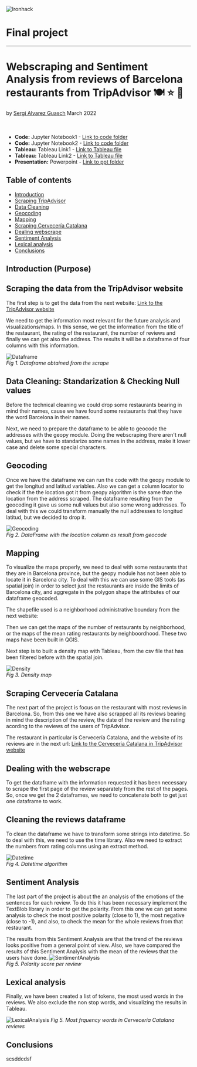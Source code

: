 ![Ironhack](https://github.com/SergiGuasch/sergiguasch/blob/main/labs/week4/Lab2/Ironhack.jpg)  
# Final project  

-------

# Webscraping and Sentiment Analysis from reviews of Barcelona restaurants from TripAdvisor 🍽️ ⭐ 🦉  
by [Sergi Alvarez Guasch](https://github.com/SergiGuasch) March 2022  
<br/><br/>
 - **Code:** Jupyter Notebook1 - [Link to code folder](https://github.com/SergiGuasch/Projects/blob/main/Data%20Analysis/Final%20Project/Restaurants.ipynb)
 - **Code:** Jupyter Notebook2 - [Link to code folder](https://github.com/SergiGuasch/Projects/blob/main/Data%20Analysis/Final%20Project/Full_Reviews.ipynb) 
 - **Tableau:** Tableau Link1 - [Link to Tableau file](https://public.tableau.com/app/profile/sergi4264/viz/TripAdvisor_Restaurants/Heatmap)
 - **Tableau:** Tableau Link2 - [Link to Tableau file](https://public.tableau.com/app/profile/sergi4264/viz/TripAdvisor_Reviews/Words)
 - **Presentation:** Powerpoint - [Link to ppt folder](https://github.com/SergiGuasch/Projects/blob/main/Data%20Analysis/Final%20Project/TripAdvisor.pptx)

## Table of contents  

- [Introduction](#Introduction)
- [Scraping TripAdvisor](#scraping)
- [Data Cleaning](#data-cleaning)
- [Geocoding](#Geocoding)
- [Mapping](#Mapping)  
- [Scraping Cervecería Catalana](#scraping-cerveceria-catalana)
- [Dealing webscrape](#dealing-webscrape)
- [Sentiment Analysis](#sentiment-analysis)
- [Lexical analysis](#lexical-analysis)  
- [Conclusions](#Conclusions)  
 
## Introduction (Purpose)
<a name="Introduction"/> 




## Scraping the data from the TripAdvisor website
<a name="scraping"/>

The first step is to get the data from the next website:  [Link to the TripAdvisor website ](https://www.tripadvisor.es/Search?q=Barcelona&searchSessionId=51C8E5CE54DA772C3953CD9DA7D126D31646914148673ssid&searchNearby=false&sid=6CE36F5C961D4332A3DC16D3040AA0ED1646914152244&blockRedirect=true&ssrc=e&rf=43)  

We need to get the information most relevant for the future analysis and visualizations/maps. In this sense, we get the information from the title of the restaurant, the rating of the restaurant, the number of reviews and finally we can get also the address. The results it will be a dataframe of four columns with this information.

![Dataframe](https://github.com/SergiGuasch/Projects/blob/main/Data%20Analysis/Final%20Project/Images/restaurants.jpg)  
*Fig 1. Dataframe obtained from the scrape*

## Data Cleaning: Standarization & Checking Null values 
<a name="data-cleaning"/>

Before the technical cleaning we could drop some restaurants bearing in mind their names, cause we have found some restaurants that they have the word Barcelona in their names. 

Next, we need to prepare the dataframe to be able to geocode the addresses with the geopy module. Doing the webscraping there aren't null values, but we have to standarize some names in the address, make it lower case and delete some special characters.  

## Geocoding
<a name="#Geocoding"/> 

Once we have the dataframe we can run the code with the geopy module to get the longitud and latitud variables. Also we can get a column locator to check if the the location got it from geopy algorithm is the same than the location from the address scraped. The dataframe resulting from the geocoding it gave us some null values but also some wrong addresses. To deal with this we could transform manually the null addresses to longitud latitud, but we decided to drop it. 

![Geocoding](https://github.com/SergiGuasch/Projects/blob/main/Data%20Analysis/Final%20Project/Images/Geocoding.jpg)  
*Fig 2. DataFrame with the location column as result from geocode*

## Mapping 
<a name="#Mapping"/> 

To visualize the maps properly, we need to deal with some restaurants that they are in Barcelona province, but the geopy module has not been able to locate it in Barcelona city. To deal with this we can use some GIS tools (as spatial join) in order to select just the restaurants are inside the limits of Barcelona city, and aggregate in the polygon shape the attributes of our dataframe geocoded.

The shapefile used is a neighborhood administrative boundary from the next website: 

Then we can get the maps of the number of restaurants by neighborhood, or the maps of the mean rating restaurants by neighboordhood.
These two maps have been built in QGIS.

Next step is to built a density map with Tableau, from the csv file that has been filtered before with the spatial join.

![Density](https://github.com/SergiGuasch/Projects/blob/main/Data%20Analysis/Final%20Project/Images/Density.jpg)  
*Fig 3. Density map*

## Scraping Cervecería Catalana  
<a name="scraping-cerveceria-catalana"/>  

The next part of the project is focus on the restaurant with most reviews in Barcelona. So, from this one we have also scrapped all its reviews bearing in mind the description of the review, the date of the review and the rating acording to the reviews of the users of TripAdvisor. 

The restaurant in particular is Cervecería Catalana, and the website of its reviews are in the next url: [Link to the Cervecería Catalana in TripAdvisor website ](https://www.tripadvisor.es/Restaurant_Review-g187497-d782944-Reviews-Cerveceria_Catalana-Barcelona_Catalonia.html)

## Dealing with the webscrape  
<a name="dealing-webscrape"/> 

To get the dataframe with the information requested it has been necessary to scrape the first page of the review separately from the rest of the pages. So, once we get the 2 dataframes, we need to concatenate both to get just one dataframe to work.

## Cleaning the reviews dataframe  

To clean the dataframe we have to transform some strings into datetime. So to deal with this, we need to use the time library. Also we need to extract the numbers from rating columns using an extract method.

![Datetime](https://github.com/SergiGuasch/Projects/blob/main/Data%20Analysis/Final%20Project/Images/Time.jpg)  
*Fig 4. Datetime algorithm*

## Sentiment Analysis 
<a name="sentiment-analysis"/> 

The last part of the project is about the an analysis of the emotions of the sentences for each review. To do this it has been necessary implement the TextBlob library in order to get the polarity. From this one we can get some analysis to check the most positive polarity (close to 1), the most negative (close to -1), and also, to check the mean for the whole reviews from that restaurant. 

The results from this Sentiment Analysis are that the trend of the reviews looks positive from a general point of view. Also, we have compared the results of this Sentiment Analysis with the mean of the reviews that the users have done. 
![SentimentAnalysis](https://github.com/SergiGuasch/Projects/blob/main/Data%20Analysis/Final%20Project/Images/SentAn.jpg)  
*Fig 5. Polarity score per review*

## Lexical analysis  
<a name="lexical-analysis"/> 

Finally, we have been created a list of tokens, the most used words in the reviews. We also exclude the non stop words, and visualizing the results in Tableau.  

![LexicalAnalysis](https://github.com/SergiGuasch/Projects/blob/main/Data%20Analysis/Final%20Project/Images/words.jpg)
*Fig 5. Most frquency words in Cervecería Catalana reviews*
 
## Conclusions  
<a name="Conclusions"/> 

scsddcdsf
  




